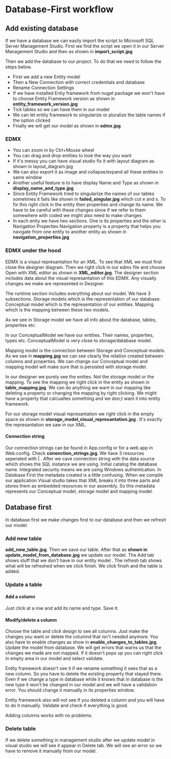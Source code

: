 
<h1>Database-First workflow</h1>

<h2>Add existing database</h2>

<p>If we have a database we can easily import the script to Microsoft SQL Server Management Studio. First we find the script we open it in our Server Management Studio and then as shown in <strong>import_script.jpg</strong></p>

<p>Then we add the database to our project. To do that we need to follow the steps below.</p>

<ul>
  <li>First we add a new Entity model</li>
  <li>Then a New Connection with correct credentials and database</li>
  <li>Rename Connection Settings</li>
  <li>If we have installed Entiy framework from nuget package we won't have to choose Entity Framework version as shown in <strong>entity_framework_version.jpg</strong></li>
  <li>Tick tables so we can have them in our model</li>
  <li>We can let entity framework to singularize or pluralize the table names if the option clicked</li>
  <li>Finally we will get our model as shown in <strong>edmx.jpg</strong></li>

</ul>

<h3>EDMX</h3>

<ul>
  <li>You can zoom in by Ctrl+Mouse wheel</li>
  <li>You can drag and drop entities to look the way you want</li>
  <li>If it's messy you can have visual studio fix it with layout diagram as shown in layout_diagram.jpg</li>
  <li>We can also export it as image and collapse/expand all these entities in same window</li>
  <li>Another useful feature is to have display Name and Type as shown in <strong>display_name_and_type.jpg</strong></li>
  <li>Since Entity Framework tried to singularize the  names of our tables sometimes it fails like shown in  <strong>failed_singular.jpg</strong> which cut e and s. To fix this right click in the entity then properties and change its name. We have to be careful with these changes since if we refer to them somewhere with coded we might also need to make changes </li>
  <li>In each enity we have two sections. One is its properties and the other is Navigation Properties Navigation property is a property that helps you navigate from one entity to another entity as shown in <strong>navigation_properties.jpg</strong></li>
</ul>


<h3>EDMX under the hood</h3>

<p>EDMX is a visaul represantation for an XML. To see that XML we must first close the designer diagram. Then we right click in our edmx file and choose Open with XML editor as shown in <strong>XML_editor.jpg</strong>. The designer section includes data about the visual represantation of this EDMX. Any visually changes we make are represented in Designer. </p>

<p>The runtime section includes everything about our model.
We have 3 subsections. Storage models which is the representation of our database. Conceptual model which is the representation of our entities. Mapping which is the mapping between these two models.
</p>

<p>As we see in Storage model we have all info about the database, tables, properties etc.</p>

<p>In our ConceptualModel we have our entities. Their names, properties, types etc. ConceptualModel is very close to storage/database model.</p>

<p>Mapping model is the connection between Storage and Conceptual models. As we see in <strong>mapping.jpg</strong> we can see clearly the relation created between columns and properties. We can change our Conceptual model and mapping model will make sure that is persisted with storage model.</p>

<p>In our designer we purely see the enities. Not the storage model or the mapping. To see the mapping we right click in the entity as shown in <strong>table_mapping.jpg</strong>. We can do anything we want in our mapping like deleting a property or changing the mapping by right clicking. We might have a property that calcualtes something and we don;t want it into entity framework.</p>

<p>For our storage model visual represantation we right click in the empty space as shown in <strong>storage_model_visual_represantation.jpg </strong>. It's exactly the represantation we saw in our XML.</p>


<h4>Connection string</h4>

<p>Our connection strings can be found in App.config or for a web app in Web.config. Check <strong>conenction_strings.jpg</strong>. We have 3 resources seperated with | . After we cave connection string with the data source which shows the SQL instance we are using. Initial catalog the database name. Integrated security means we are using Windows authentication. In Database First the metadata created is a little confusing. When we compile our application Visual studio takes that XML breaks it into three parts and stores them as embedded resources in our assembly. So this metadata represents our Conceptual model, storage model and mapping model.</p>


<h2>Database first</h2>

<p>In database first we make changes first to our database and then we refresh our model.</p>

<h3>Add new table</h3>

<p><strong>add_new_table.jpg</strong>. Then we save our table. After that as <strong>shown in update_model_from_database.jpg</strong> we update our model. The Add tab shows stuff that we don't have in our entity model . The refresh tab shows what will be refreshed when we click finish. We click finsih and the table is added.</p>

<h3>Update a table</h3>

<h4>Add a column</h4>

<p>Just click at a row and add its name and type. Save it. </p>

<h4>Modify/delete a column</h4>

<p>Choose the table and click design to see all columns. Just make the changes you want or delete the columnd that isn't needed anymore. You also have to enable changes as show in <strong>enable_changes_to_tables.jpg</strong>. Update the model from database. We will get errors that warns us that the changes we made are not mapped. If it doesn't pops up you can right click in empty area in our model and select validate. </p>

<p>Entity framework doesn't see it if we rename something it sees that as a new column. So you have to delete the existing property that stayed there. Even if we change a type in database while it knows that in database is the new type it won't be changed in our model and we will have a validation error. You should change it manually in its properties window.</p>

<p>Entity framework also will not see if you deleted a column and you will have to do it manually. Validate and check if everything is good.</p>

<p>Adding columns works with no problems.</p>

<h3>Delete table</h3>

<p>If we delete something in management studio after we update model in visual studio we will see it appear in Delete tab. We will see an error so we have to remove it manually from our model.</p>
